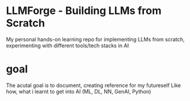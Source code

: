# LLMForge - Building LLMs from Scratch
My personal hands-on learning repo for implementing LLMs from scratch, experimenting with different tools/tech stacks in AI

# goal
The acutal goal is to document, creating reference for my futureself
Like how, what i learnt to get into AI (ML, DL, NN, GenAI, Python)
